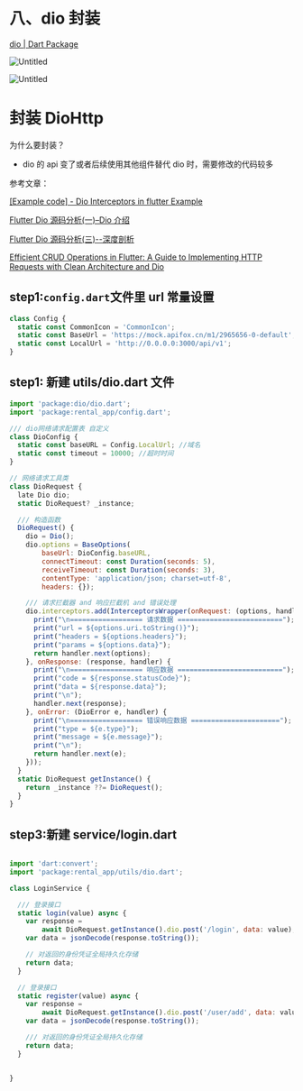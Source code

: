 # 八、dio 封装

[dio | Dart Package](https://pub.dev/packages/dio)

![Untitled](https://s3-us-west-2.amazonaws.com/secure.notion-static.com/9881d755-326f-4428-906c-1063639a3396/Untitled.png)

![Untitled](https://s3-us-west-2.amazonaws.com/secure.notion-static.com/83cc9c6e-6d0e-4491-84f9-9cdf7734b3e0/Untitled.png)

# 封装 DioHttp

为什么要封装？

- dio 的 api 变了或者后续使用其他组件替代 dio 时，需要修改的代码较多

参考文章：

[[Example code] - Dio Interceptors in flutter Example](https://www.flutterdecode.com/dio-interceptors-in-flutter-example/)

[Flutter Dio 源码分析(一)–Dio 介绍](https://www.liujunmin.com/flutter/dio_introduce.html)

[Flutter Dio 源码分析(三)--深度剖析](https://www.jianshu.com/p/f1f2c2116d67)

[Efficient CRUD Operations in Flutter: A Guide to Implementing HTTP Requests with Clean Architecture and Dio](https://clouds.hashnode.dev/efficient-crud-operations-in-flutter-a-guide-to-implementing-http-requests-with-clean-architecture-and-dio?ref=hackernoon.com#heading-understanding-clean-architecture)

## step1:`config.dart`文件里 url 常量设置

```js
class Config {
  static const CommonIcon = 'CommonIcon';
  static const BaseUrl = 'https://mock.apifox.cn/m1/2965656-0-default';
  static const LocalUrl = 'http://0.0.0.0:3000/api/v1';
}
```

## step1: 新建 utils/dio.dart 文件

```js
import 'package:dio/dio.dart';
import 'package:rental_app/config.dart';

/// dio网络请求配置表 自定义
class DioConfig {
  static const baseURL = Config.LocalUrl; //域名
  static const timeout = 10000; //超时时间
}

// 网络请求工具类
class DioRequest {
  late Dio dio;
  static DioRequest? _instance;

  /// 构造函数
  DioRequest() {
    dio = Dio();
    dio.options = BaseOptions(
        baseUrl: DioConfig.baseURL,
        connectTimeout: const Duration(seconds: 5),
        receiveTimeout: const Duration(seconds: 3),
        contentType: 'application/json; charset=utf-8',
        headers: {});

    /// 请求拦截器 and 响应拦截机 and 错误处理
    dio.interceptors.add(InterceptorsWrapper(onRequest: (options, handler) {
      print("\n================== 请求数据 ==========================");
      print("url = ${options.uri.toString()}");
      print("headers = ${options.headers}");
      print("params = ${options.data}");
      return handler.next(options);
    }, onResponse: (response, handler) {
      print("\n================== 响应数据 ==========================");
      print("code = ${response.statusCode}");
      print("data = ${response.data}");
      print("\n");
      handler.next(response);
    }, onError: (DioError e, handler) {
      print("\n================== 错误响应数据 ======================");
      print("type = ${e.type}");
      print("message = ${e.message}");
      print("\n");
      return handler.next(e);
    }));
  }
  static DioRequest getInstance() {
    return _instance ??= DioRequest();
  }
}
```

## step3:新建 service/login.dart

```js

import 'dart:convert';
import 'package:rental_app/utils/dio.dart';

class LoginService {

  /// 登录接口
  static login(value) async {
    var response =
        await DioRequest.getInstance().dio.post('/login', data: value);
    var data = jsonDecode(response.toString());

    // 对返回的身份凭证全局持久化存储
    return data;
  }

  // 登录接口
  static register(value) async {
    var response =
        await DioRequest.getInstance().dio.post('/user/add', data: value);
    var data = jsonDecode(response.toString());

    /// 对返回的身份凭证全局持久化存储
    return data;
  }


}
```
